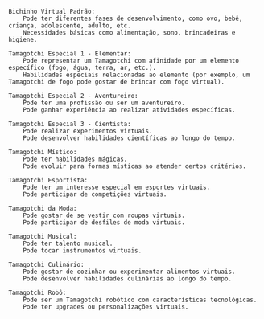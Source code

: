     Bichinho Virtual Padrão:
        Pode ter diferentes fases de desenvolvimento, como ovo, bebê, criança, adolescente, adulto, etc.
        Necessidades básicas como alimentação, sono, brincadeiras e higiene.

    Tamagotchi Especial 1 - Elementar:
        Pode representar um Tamagotchi com afinidade por um elemento específico (fogo, água, terra, ar, etc.).
        Habilidades especiais relacionadas ao elemento (por exemplo, um Tamagotchi de fogo pode gostar de brincar com fogo virtual).

    Tamagotchi Especial 2 - Aventureiro:
        Pode ter uma profissão ou ser um aventureiro.
        Pode ganhar experiência ao realizar atividades específicas.

    Tamagotchi Especial 3 - Cientista:
        Pode realizar experimentos virtuais.
        Pode desenvolver habilidades científicas ao longo do tempo.

    Tamagotchi Místico:
        Pode ter habilidades mágicas.
        Pode evoluir para formas místicas ao atender certos critérios.

    Tamagotchi Esportista:
        Pode ter um interesse especial em esportes virtuais.
        Pode participar de competições virtuais.

    Tamagotchi da Moda:
        Pode gostar de se vestir com roupas virtuais.
        Pode participar de desfiles de moda virtuais.

    Tamagotchi Musical:
        Pode ter talento musical.
        Pode tocar instrumentos virtuais.

    Tamagotchi Culinário:
        Pode gostar de cozinhar ou experimentar alimentos virtuais.
        Pode desenvolver habilidades culinárias ao longo do tempo.

    Tamagotchi Robô:
        Pode ser um Tamagotchi robótico com características tecnológicas.
        Pode ter upgrades ou personalizações virtuais.